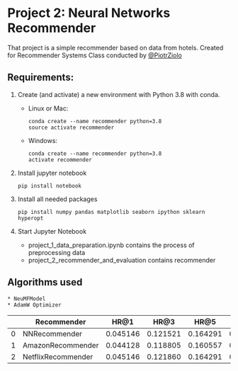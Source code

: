 # Project 2: Neural Networks Recommender

That project is a simple recommender based on data from hotels. Created for Recommender Systems Class conducted by [@PiotrZiolo]( https://github.com/PiotrZiolo )

## Requirements:

1. Create (and activate) a new environment with Python 3.8 with conda.

    * Linux or Mac:
        ```console
        conda create --name recommender python=3.8
        source activate recommender
        ```
    * Windows:
    
        ```console
        conda create --name recommender python=3.8 
        activate recommender
        ```

2. Install jupyter notebook
    
    ```console
    pip install notebook 
    ```
    
3. Install all needed packages

    ```console
    pip install numpy pandas matplotlib seaborn ipython sklearn hyperopt
    ```

4. Start Jupyter Notebook
    * project\_1\_data_preparation.ipynb contains the process of preprocessing data
    * project\_2\_recommender\_and\_evaluation contains recommender

## Algorithms used
    * NeuMFModel
    * AdamW Optimizer

|    | Recommender         | HR@1      | HR@3      | HR@5      | HR@10     | NDCG@1    | NDCG@3    | NDCG@5    | NDCG@10  |
|----|---------------------|-----------|-----------|-----------|-----------|-----------|-----------|-----------|----------|
| 0  | NNRecommender       | 0.045146  | 0.121521  | 0.164291  | 0.227427  | 0.045146  | 0.088711  | 0.106581  | 0.126703 |
| 1  | AmazonRecommender   | 0.044128  | 0.118805  | 0.160557  | 0.223693  | 0.044128  | 0.086755  | 0.104216  | 0.124468 |
| 2  | NetflixRecommender  | 0.045146  | 0.121860  | 0.164291  | 0.229124  | 0.045146  | 0.088881  | 0.106604  | 0.127288 |